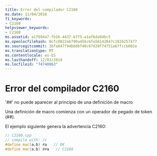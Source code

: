 ```yaml
---
title: Error del compilador C2160
ms.date: 11/04/2016
f1_keywords:
- C2160
helpviewer_keywords:
- C2160
ms.assetid: a1f694a7-fb16-4437-b7f5-a1af6da94bc5
ms.openlocfilehash: 0cfc0822ab790a456c6fa56142047c1826257477
ms.sourcegitcommit: 16fa847794b60bf40c67d20f74751a67fccb602e
ms.translationtype: MT
ms.contentlocale: es-ES
ms.lasthandoff: 12/03/2019
ms.locfileid: "74740863"
---
```

# <a name="compiler-error-c2160"></a>Error del compilador C2160

'##' no puede aparecer al principio de una definición de macro

Una definición de macro comienza con un operador de pegado de token (##).

El ejemplo siguiente genera la advertencia C2160:

```cpp
// C2160.cpp
// compile with: /c
#define mac(a,b) #a   // OK
#define mac(a,b) ##a   // C2160
```
